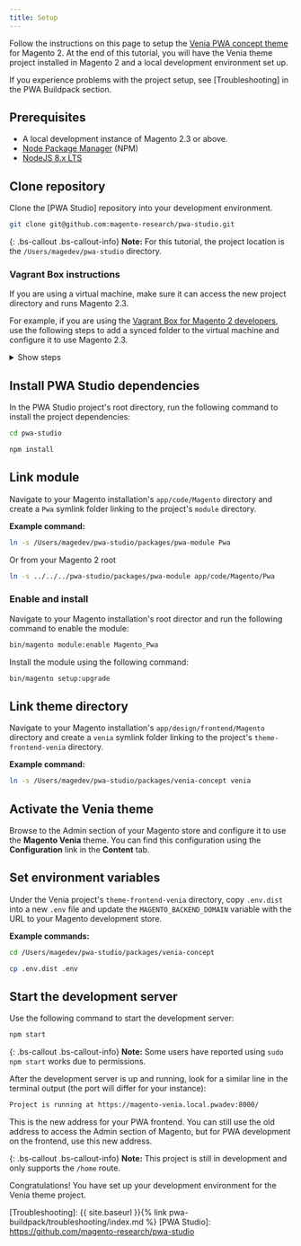 ```yaml
---
title: Setup
---
```


Follow the instructions on this page to setup the [Venia PWA concept theme] for Magento 2.
At the end of this tutorial, you will have the Venia theme project installed in Magento 2 and a local development environment set up.

If you experience problems with the project setup, see [Troubleshooting] in the PWA Buildpack section.

## Prerequisites

* A local development instance of Magento 2.3 or above.
* [Node Package Manager] (NPM)
* [NodeJS 8.x LTS]

## Clone repository

Clone the [PWA Studio] repository into your development environment. 

``` sh
git clone git@github.com:magento-research/pwa-studio.git
```

{: .bs-callout .bs-callout-info}
**Note:**
For this tutorial, the project location is the `/Users/magedev/pwa-studio` directory.

### Vagrant Box instructions

If you are using a virtual machine, make sure it can access the new project directory and runs Magento 2.3. 

For example, if you are using the [Vagrant Box for Magento 2 developers], use the following steps to add a synced folder to the virtual machine and configure it to use Magento 2.3.

<details markdown="1">
<summary>Show steps</summary>

{: .bs-callout .bs-callout-tip}
**Tip:**
If you clone the PWA Studio project repo into the `magento2ce` directory of the Vagrant project, the project folder will already be visible to the Vagrant box and you can skip ahead to Step 3.

1. In the Vagrant box project directory, open the `Vagrantfile` and locate the following line:
   ``` 
   config.vm.synced_folder '.', '/vagrant', disabled: true
   ```
2. Above this line, add the following entry (substituting the project directory path with your own):
   ```
   config.vm.synced_folder '/Users/magedev/pwa-studio', '/Users/magedev/pwa-studio', type: "nfs", create: true
   ```
3. If your environment does not already use Magento 2.3, copy `etc/config.yaml.dist` as `etc/config.yml` and update the following line:
   ``` yml
   ce: "git@github.com:magento/magento2.git"
   ```
   to
   ``` yml
   ce: "git@github.com:magento/magento2.git::2.3-develop"
   ```
4. In that same file, update the PHP version to 7.1 by updating the following line:
   ``` yml
   php_version: "7.0"
   ```
   to
   ``` yml
   php_version: "7.1"
   ```
5. Init or reset the Vagrant environment:
   ```
   bash init-project
   ```
   OR
   ```
   bash init_project.sh -f
   ```
</details>

## Install PWA Studio dependencies

In the PWA Studio project's root directory, run the following command to install the project dependencies:
``` sh
cd pwa-studio
```
``` sh
npm install
```

## Link module

Navigate to your Magento installation's `app/code/Magento` directory and create a `Pwa` symlink folder linking to the project's `module` directory.
   
**Example command:**
``` sh
ln -s /Users/magedev/pwa-studio/packages/pwa-module Pwa
```
Or from your Magento 2 root
``` sh
ln -s ../../../pwa-studio/packages/pwa-module app/code/Magento/Pwa
```

### Enable and install

Navigate to your Magento installation's root director and run the following command to enable the module:

``` sh
bin/magento module:enable Magento_Pwa
```

Install the module using the following command:
``` sh
bin/magento setup:upgrade
```

## Link theme directory

Navigate to your Magento installation's `app/design/frontend/Magento` directory and create a `venia` symlink folder linking to the project's `theme-frontend-venia` directory.

**Example command:**
``` sh
ln -s /Users/magedev/pwa-studio/packages/venia-concept venia
```

## Activate the Venia theme

Browse to the Admin section of your Magento store and configure it to use the **Magento Venia** theme.
You can find this configuration using the **Configuration** link in the **Content** tab.

## Set environment variables

Under the Venia project's `theme-frontend-venia` directory, copy `.env.dist` into a new `.env` file and update the `MAGENTO_BACKEND_DOMAIN` variable with the URL to your Magento development store.

**Example commands:**
``` sh
cd /Users/magedev/pwa-studio/packages/venia-concept
```
``` sh
cp .env.dist .env
```

## Start the development server

Use the following command to start the development server:

``` sh
npm start
```
{: .bs-callout .bs-callout-info}
**Note:**
Some users have reported using `sudo npm start` works due to permissions.

After the development server is up and running, look for a similar line in the terminal output (the port will differ for your instance):

``` sh
Project is running at https://magento-venia.local.pwadev:8000/
```

This is the new address for your PWA frontend.
You can still use the old address to access the Admin section of Magento, but 
for PWA development on the frontend, use this new address.

{: .bs-callout .bs-callout-info}
**Note:**
This project is still in development and only supports the `/home` route.

Congratulations! You have set up your development environment for the Venia theme project.

[Venia PWA concept theme]: https://github.com/magento-research/pwa-studio/tree/master/packages/venia-concept
[Node Package Manager]: https://www.npmjs.com/
[NodeJS 8.x LTS]: https://nodejs.org/en/
[Vagrant Box for Magento 2 developers]: https://github.com/paliarush/magento2-vagrant-for-developers
[Troubleshooting]: {{ site.baseurl }}{% link pwa-buildpack/troubleshooting/index.md %}
[PWA Studio]: https://github.com/magento-research/pwa-studio
